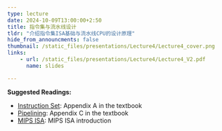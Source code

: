 ```yaml
---
type: lecture
date: 2024-10-09T13:00:00+2:50
title: 指令集与流水线设计
tldr: "介绍指令集ISA基础与流水线CPU的设计原理"
hide_from_announcments: false
thumbnail: /static_files/presentations/Lecture4/Lecture4_cover.png
links:
    - url: /static_files/presentations/Lecture4/Lecture4_V2.pdf
      name: slides

---
```


 **Suggested Readings:**
- [Instruction Set](https://acs.pub.ro/~cpop/SMPA/Computer%20Architecture%20A%20Quantitative%20Approach%20(5th%20edition).pdf#page=524&zoom=100,0,0): Appendix A in the textbook
- [Pipelining](https://acs.pub.ro/~cpop/SMPA/Computer%20Architecture%20A%20Quantitative%20Approach%20(5th%20edition).pdf#page=648&zoom=100,0,0): Appendix C in the textbook
- [MIPS ISA](https://www.cs.gordon.edu/courses/cs311/handouts-2015/MIPS%20ISA.pdf): MIPS ISA introduction